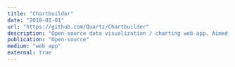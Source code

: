 ```yaml
---
title: "Chartbuilder"
date: "2018-01-01"
url: "https://github.com/Quartz/Chartbuilder"
description: "Open-source data visualization / charting web app. Aimed at journalists, written in JavaScript/React."
publication: "Open-source"
medium: "web app"
external: true
---
```

